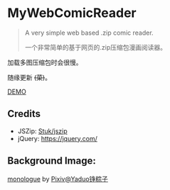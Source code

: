 # MyWebComicReader

> A very simple web based .zip comic reader.
>
> 一个非常简单的基于网页的.zip压缩包漫画阅读器。

加载多图压缩包时会很慢。

随缘更新  ~~(菜)~~。

[DEMO](https://monsterhhe.github.io/MyWebComicReader)

## Credits

- JSZip: [Stuk/jszip](https://github.com/Stuk/jszip)
- jQuery: https://jquery.com/



## Background Image:

[monologue](https://www.pixiv.net/artworks/75685593) by <u>Pixiv@Yaduo铮粽子</u>

